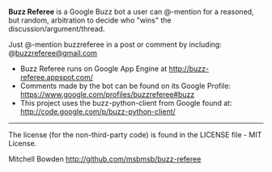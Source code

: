 **Buzz Referee** is a Google Buzz bot a user can @-mention for a reasoned, but random, arbitration to decide who "wins" the discussion/argument/thread. 

Just @-mention buzzreferee in a post or comment by including: 
    @buzzreferee@gmail.com

* Buzz Referee runs on Google App Engine at <http://buzz-referee.appspot.com/>
* Comments made by the bot can be found on its Google Profile: <https://www.google.com/profiles/buzzreferee#buzz>
* This project uses the buzz-python-client from Google found at: <http://code.google.com/p/buzz-python-client/>

----
The license (for the non-third-party code) is found in the LICENSE file - MIT License.

Mitchell Bowden <mitchellbowden AT gmail DOT com>
<http://github.com/msbmsb/buzz-referee>
